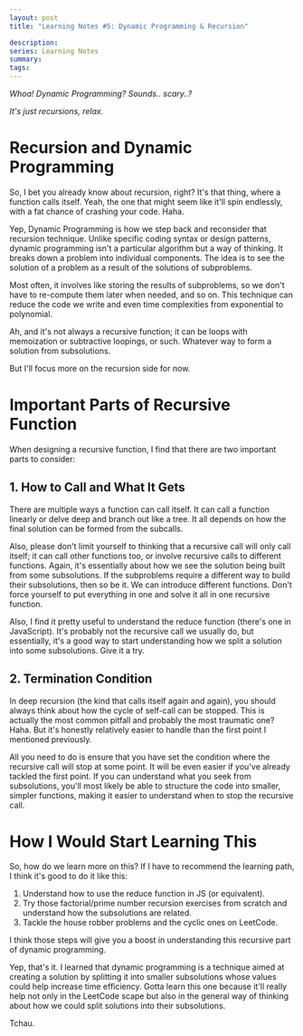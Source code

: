 ```yaml
---
layout: post
title: "Learning Notes #5: Dynamic Programming & Recursion"

description:
series: Learning Notes
summary:
tags:
---
```


*Whoa! Dynamic Programming? Sounds.. scary..?*

*It's just recursions, relax.*

# Recursion and Dynamic Programming

So, I bet you already know about recursion, right? It's that thing, where a function calls itself. Yeah, the one that might seem like it'll spin endlessly, with a fat chance of crashing your code. Haha.

Yep, Dynamic Programming is how we step back and reconsider that recursion technique. Unlike specific coding syntax or design patterns, dynamic programming isn't a particular algorithm but a way of thinking. It breaks down a problem into individual components. The idea is to see the solution of a problem as a result of the solutions of subproblems.

Most often, it involves like storing the results of subproblems, so we don't have to re-compute them later when needed, and so on. This technique can reduce the code we write and even time complexities from exponential to polynomial.

Ah, and it's not always a recursive function; it can be loops with memoization or subtractive loopings, or such. Whatever way to form a solution from subsolutions.

But I'll focus more on the recursion side for now.

# Important Parts of Recursive Function

When designing a recursive function, I find that there are two important parts to consider:

## 1. How to Call and What It Gets

There are multiple ways a function can call itself. It can call a function linearly or delve deep and branch out like a tree. It all depends on how the final solution can be formed from the subcalls.

Also, please don't limit yourself to thinking that a recursive call will only call itself; it can call other functions too, or involve recursive calls to different functions. Again, it's essentially about how we see the solution being built from some subsolutions. If the subproblems require a different way to build their subsolutions, then so be it. We can introduce different functions. Don't force yourself to put everything in one and solve it all in one recursive function.

Also, I find it pretty useful to understand the reduce function (there's one in JavaScript). It's probably not the recursive call we usually do, but essentially, it's a good way to start understanding how we split a solution into some subsolutions. Give it a try.

## 2. Termination Condition
In deep recursion (the kind that calls itself again and again), you should always think about how the cycle of self-call can be stopped. This is actually the most common pitfall and probably the most traumatic one? Haha. But it's honestly relatively easier to handle than the first point I mentioned previously.

All you need to do is ensure that you have set the condition where the recursive call will stop at some point. It will be even easier if you've already tackled the first point. If you can understand what you seek from subsolutions, you'll most likely be able to structure the code into smaller, simpler functions, making it easier to understand when to stop the recursive call.

# How I Would Start Learning This

So, how do we learn more on this? If I have to recommend the learning path, I think it's good to do it like this:
1. Understand how to use the reduce function in JS (or equivalent).
2. Try those factorial/prime number recursion exercises from scratch and understand how the subsolutions are related.
3. Tackle the house robber problems and the cyclic ones on LeetCode.

I think those steps will give you a boost in understanding this recursive part of dynamic programming.

Yep, that's it. I learned that dynamic programming is a technique aimed at creating a solution by splitting it into smaller subsolutions whose values could help increase time efficiency. Gotta learn this one because it'll really help not only in the LeetCode scape but also in the general way of thinking about how we could split solutions into their subsolutions.

Tchau.